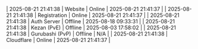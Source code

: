| 2025-08-21 21:41:38 | Website | Online | 2025-08-21 21:41:37 |
| 2025-08-21 21:41:38 | Registration | Online | 2025-08-21 21:41:37 |
| 2025-08-21 21:41:38 | Auth Server | Offline | 2025-08-18 09:33:31 |
| 2025-08-21 21:41:38 | Kezan (PvE) | Offline | 2025-08-03 17:58:02 |
| 2025-08-21 21:41:38 | Gurubashi (PvP) | Offline | N/A |
| 2025-08-21 21:41:38 | Cloudflare | Online | 2025-08-21 21:41:37 |
